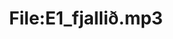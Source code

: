 ---
title: File:E1_fjallið.mp3
recording of: fjallið
reading speed: slow
speaker: E
license: CC0
---